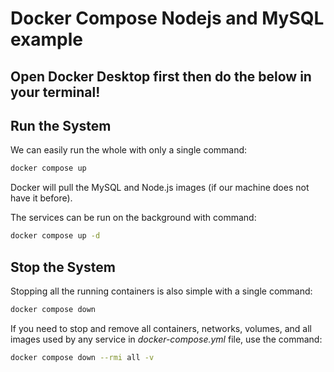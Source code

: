 # Docker Compose Nodejs and MySQL example

## Open Docker Desktop first then do the below in your terminal!

## Run the System
We can easily run the whole with only a single command:
```bash
docker compose up
```

Docker will pull the MySQL and Node.js images (if our machine does not have it before).

The services can be run on the background with command:
```bash
docker compose up -d
```

## Stop the System
Stopping all the running containers is also simple with a single command:
```bash
docker compose down
```

If you need to stop and remove all containers, networks, volumes, and all images used by any service in <em>docker-compose.yml</em> file, use the command:
```bash
docker compose down --rmi all -v
```